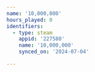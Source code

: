 ```yaml
---
name: '10,000,000'
hours_played: 0
identifiers:
  - type: steam
    appid: '227580'
    name: '10,000,000'
    synced_on: '2024-07-04'

---
```

